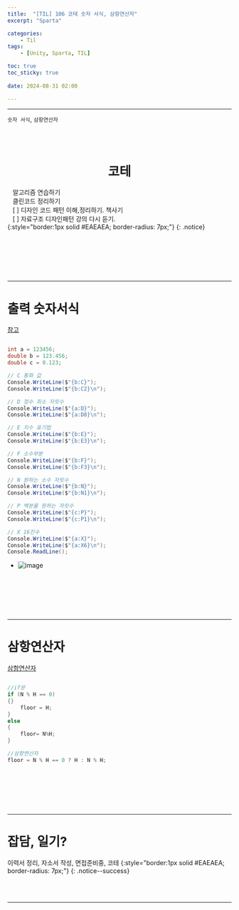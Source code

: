 ```yaml
---
title:  "[TIL] 106 코테 숫자 서식, 삼항연산자"
excerpt: "Sparta"

categories:
    - Til
tags:
    - [Unity, Sparta, TIL]

toc: true
toc_sticky: true
 
date: 2024-08-31 02:00

---
```

- - -

`숫자 서식`, `삼항연산자`

<BR><BR>

<center><H1>  코테 </H1></center>

&nbsp;&nbsp; 알고리즘 연습하기     
&nbsp;&nbsp; 클린코드 정리하기   
&nbsp;&nbsp; [ ] 디자인 코드 패턴 이해,정리하기. 책사기  
&nbsp;&nbsp; [ ] 자료구조 디자인패턴 강의 다시 듣기.   
{:style="border:1px solid #EAEAEA; border-radius: 7px;"}
{: .notice}  


<br><br><br><br><br>
- - - 

# 출력 숫자서식
[참고](https://askforyou.tistory.com/51)
<div class="notice--primary" markdown="1"> 

```c# 

int a = 123456;
double b = 123.456;
double c = 0.123;

// C 통화 값
Console.WriteLine($"{b:C}");
Console.WriteLine($"{b:C2}\n");

// D 정수 최소 자릿수
Console.WriteLine($"{a:D}");
Console.WriteLine($"{a:D8}\n");

// E 지수 표기법
Console.WriteLine($"{b:E}");
Console.WriteLine($"{b:E3}\n");

// F 소수부분
Console.WriteLine($"{b:F}");
Console.WriteLine($"{b:F3}\n");

// N 원하는 소수 자릿수
Console.WriteLine($"{b:N}");
Console.WriteLine($"{b:N1}\n");

// P 백분율 원하는 자릿수
Console.WriteLine($"{c:P}");
Console.WriteLine($"{c:P1}\n");

// X 16진수
Console.WriteLine($"{a:X}");
Console.WriteLine($"{a:X6}\n");
Console.ReadLine();

```
- ![image](https://github.com/user-attachments/assets/6d2c1e58-726e-4daa-9e6b-01e155c4248f)


</div>

<br><br><br><br><br>
- - - 

# 삼항연산자

[삼항연산자](https://levell1.github.io/sparta%20c%20sharp/SpartaCsharp4/#if-3%ED%95%AD-%EC%97%B0%EC%82%B0%EC%9E%90)

<div class="notice--primary" markdown="1"> 

```c# 

//if문
if (N % H == 0)
{}
    floor = H;
}
else
{
    floor= N%H;
}

//삼항연산자
floor = N % H == 0 ? H : N % H;

```

</div>

 
<br><br><br><br><br>
- - - 



# 잡담, 일기?
이력서 정리, 자소서 작성, 면접준비중, 코테
{:style="border:1px solid #EAEAEA; border-radius: 7px;"}
{: .notice--success}  

<br><br>
- - -
